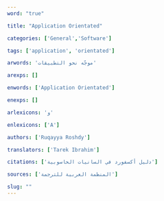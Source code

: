 ```yaml
---
word: "true"

title: "Application Orientated"

categories: ['General','Software']

tags: ['application', 'orientated']

arwords: 'موجّه نحو التطبيقات'

arexps: []

enwords: ['Application Orientated']

enexps: []

arlexicons: 'و'

enlexicons: ['A']

authors: ['Ruqayya Roshdy']

translators: ['Tarek Ibrahim']

citations: ['دليل أكسفورد في السانيات الحاسوبية']

sources: ['المنظمة العربية للترجمة']

slug: ""
---
```

